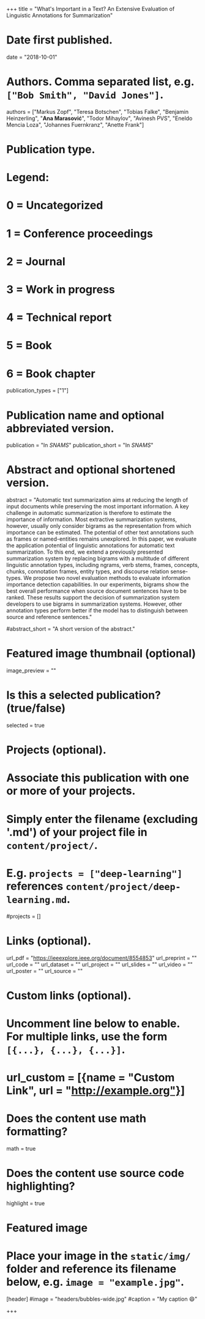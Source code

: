 +++
title = "What's Important in a Text? An Extensive Evaluation of Linguistic Annotations for Summarization"

# Date first published.
date = "2018-10-01"

# Authors. Comma separated list, e.g. `["Bob Smith", "David Jones"]`.
authors = ["Markus Zopf", "Teresa Botschen", "Tobias Falke", "Benjamin Heinzerling", "**Ana Marasović**", "Todor Mihaylov", "Avinesh PVS", "Eneldo Mencia Loza", "Johannes Fuernkranz", "Anette Frank"]

# Publication type.
# Legend:
# 0 = Uncategorized
# 1 = Conference proceedings
# 2 = Journal
# 3 = Work in progress
# 4 = Technical report
# 5 = Book
# 6 = Book chapter
publication_types = ["1"]

# Publication name and optional abbreviated version.
publication = "In *SNAMS*"
publication_short = "In *SNAMS*"

# Abstract and optional shortened version.
abstract = "Automatic text summarization aims at reducing the length of input documents while preserving the most important information. A key challenge in automatic summarization is therefore to estimate the importance of information. Most extractive summarization systems, however, usually only consider bigrams as the representation from which importance can be estimated. The potential of other text annotations such as frames or named-entities remains unexplored. In this paper, we evaluate the application potential of linguistic annotations for automatic text summarization. To this end, we extend a previously presented summarization system by replacing bigrams with a multitude of different linguistic annotation types, including ngrams, verb stems, frames, concepts, chunks, connotation frames, entity types, and discourse relation sense-types. We propose two novel evaluation methods to evaluate information importance detection capabilities. In our experiments, bigrams show the best overall performance when source document sentences have to be ranked. These results support the decision of summarization system developers to use bigrams in summarization systems. However, other annotation types perform better if the model has to distinguish between source and reference sentences."

#abstract_short = "A short version of the abstract."

# Featured image thumbnail (optional)
image_preview = ""

# Is this a selected publication? (true/false)
selected = true

# Projects (optional).
#   Associate this publication with one or more of your projects.
#   Simply enter the filename (excluding '.md') of your project file in `content/project/`.
#   E.g. `projects = ["deep-learning"]` references `content/project/deep-learning.md`.
#projects = []

# Links (optional).
url_pdf = "https://ieeexplore.ieee.org/document/8554853"
url_preprint = ""
url_code = ""
url_dataset = ""
url_project = ""
url_slides = ""
url_video = ""
url_poster = ""
url_source = ""

# Custom links (optional).
#   Uncomment line below to enable. For multiple links, use the form `[{...}, {...}, {...}]`.
# url_custom = [{name = "Custom Link", url = "http://example.org"}]

# Does the content use math formatting?
math = true

# Does the content use source code highlighting?
highlight = true

# Featured image
# Place your image in the `static/img/` folder and reference its filename below, e.g. `image = "example.jpg"`.
[header]
#image = "headers/bubbles-wide.jpg"
#caption = "My caption 😄"

+++

